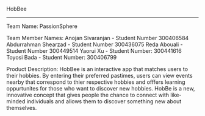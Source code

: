 HobBee
*****

Team Name: PassionSphere

Team Member Names:
Anojan Sivaranjan - Student Number 300406584
Abdurrahman Shearzad - Student Number 300436075
Reda Abouali - Student Number 300449514
Yaorui Xu - Student Number: 300441616
Toyosi Bada - Student Number: 300406799

Product Description: HobBee is an interactive app that matches users to their hobbies. By entering their preferred pastimes, users can view events nearby that correspond to thier respective hobbies and offfers learning oppurtunites for those who want to discover new hobbies. HobBe is a new, innovative concept that gives people the chance to connect with like-minded individuals and allows them to discover something new about themselves.
